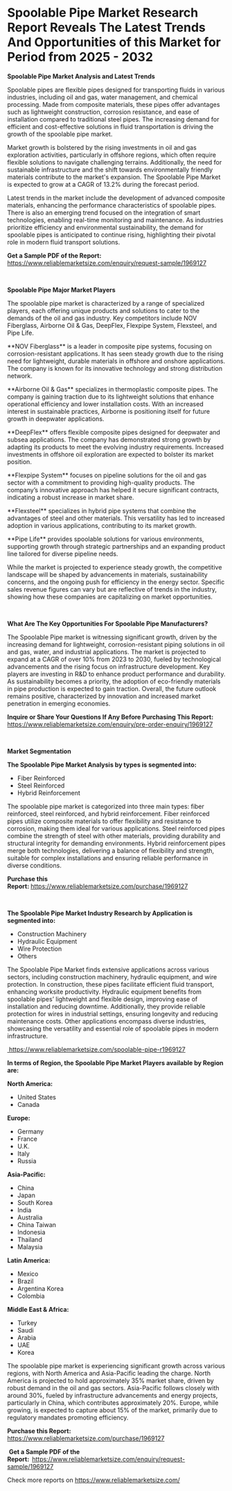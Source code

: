 <p><h1>Spoolable Pipe Market Research Report Reveals The Latest Trends And Opportunities of this Market for Period from 2025 - 2032</h1></p><p><strong>Spoolable Pipe Market Analysis and Latest Trends</strong></p>
<p><p>Spoolable pipes are flexible pipes designed for transporting fluids in various industries, including oil and gas, water management, and chemical processing. Made from composite materials, these pipes offer advantages such as lightweight construction, corrosion resistance, and ease of installation compared to traditional steel pipes. The increasing demand for efficient and cost-effective solutions in fluid transportation is driving the growth of the spoolable pipe market.</p><p>Market growth is bolstered by the rising investments in oil and gas exploration activities, particularly in offshore regions, which often require flexible solutions to navigate challenging terrains. Additionally, the need for sustainable infrastructure and the shift towards environmentally friendly materials contribute to the market's expansion. The Spoolable Pipe Market is expected to grow at a CAGR of 13.2% during the forecast period. </p><p>Latest trends in the market include the development of advanced composite materials, enhancing the performance characteristics of spoolable pipes. There is also an emerging trend focused on the integration of smart technologies, enabling real-time monitoring and maintenance. As industries prioritize efficiency and environmental sustainability, the demand for spoolable pipes is anticipated to continue rising, highlighting their pivotal role in modern fluid transport solutions.</p></p>
<p><strong>Get a Sample PDF of the Report:&nbsp;</strong> <a href="https://www.reliablemarketsize.com/enquiry/request-sample/1969127?utm_campaign=2145&utm_medium=2&utm_source=Github&utm_content=ia&utm_term=30012025&utm_id=spoolable-pipe">https://www.reliablemarketsize.com/enquiry/request-sample/1969127</a></p>
<p>&nbsp;</p>
<p><strong>Spoolable Pipe Major Market Players</strong></p>
<p><p>The spoolable pipe market is characterized by a range of specialized players, each offering unique products and solutions to cater to the demands of the oil and gas industry. Key competitors include NOV Fiberglass, Airborne Oil & Gas, DeepFlex, Flexpipe System, Flexsteel, and Pipe Life.</p><p>**NOV Fiberglass** is a leader in composite pipe systems, focusing on corrosion-resistant applications. It has seen steady growth due to the rising need for lightweight, durable materials in offshore and onshore applications. The company is known for its innovative technology and strong distribution network.</p><p>**Airborne Oil & Gas** specializes in thermoplastic composite pipes. The company is gaining traction due to its lightweight solutions that enhance operational efficiency and lower installation costs. With an increased interest in sustainable practices, Airborne is positioning itself for future growth in deepwater applications.</p><p>**DeepFlex** offers flexible composite pipes designed for deepwater and subsea applications. The company has demonstrated strong growth by adapting its products to meet the evolving industry requirements. Increased investments in offshore oil exploration are expected to bolster its market position.</p><p>**Flexpipe System** focuses on pipeline solutions for the oil and gas sector with a commitment to providing high-quality products. The company’s innovative approach has helped it secure significant contracts, indicating a robust increase in market share.</p><p>**Flexsteel** specializes in hybrid pipe systems that combine the advantages of steel and other materials. This versatility has led to increased adoption in various applications, contributing to its market growth.</p><p>**Pipe Life** provides spoolable solutions for various environments, supporting growth through strategic partnerships and an expanding product line tailored for diverse pipeline needs.</p><p>While the market is projected to experience steady growth, the competitive landscape will be shaped by advancements in materials, sustainability concerns, and the ongoing push for efficiency in the energy sector. Specific sales revenue figures can vary but are reflective of trends in the industry, showing how these companies are capitalizing on market opportunities.</p></p>
<p>&nbsp;</p>
<p><strong>What Are The Key Opportunities For Spoolable Pipe Manufacturers?</strong></p>
<p><p>The Spoolable Pipe market is witnessing significant growth, driven by the increasing demand for lightweight, corrosion-resistant piping solutions in oil and gas, water, and industrial applications. The market is projected to expand at a CAGR of over 10% from 2023 to 2030, fueled by technological advancements and the rising focus on infrastructure development. Key players are investing in R&D to enhance product performance and durability. As sustainability becomes a priority, the adoption of eco-friendly materials in pipe production is expected to gain traction. Overall, the future outlook remains positive, characterized by innovation and increased market penetration in emerging economies.</p></p>
<p><strong>Inquire or Share Your Questions If Any Before Purchasing This Report:</strong> <a href="https://www.reliablemarketsize.com/enquiry/pre-order-enquiry/1969127?utm_campaign=2145&utm_medium=2&utm_source=Github&utm_content=ia&utm_term=30012025&utm_id=spoolable-pipe">https://www.reliablemarketsize.com/enquiry/pre-order-enquiry/1969127</a></p>
<p>&nbsp;</p>
<p><strong>Market Segmentation</strong></p>
<p><strong>The Spoolable Pipe Market Analysis by types is segmented into:</strong></p>
<p><ul><li>Fiber Reinforced</li><li>Steel Reinforced</li><li>Hybrid Reinforcement</li></ul></p>
<p><p>The spoolable pipe market is categorized into three main types: fiber reinforced, steel reinforced, and hybrid reinforcement. Fiber reinforced pipes utilize composite materials to offer flexibility and resistance to corrosion, making them ideal for various applications. Steel reinforced pipes combine the strength of steel with other materials, providing durability and structural integrity for demanding environments. Hybrid reinforcement pipes merge both technologies, delivering a balance of flexibility and strength, suitable for complex installations and ensuring reliable performance in diverse conditions.</p></p>
<p><strong>Purchase this Report:&nbsp;</strong><a href="https://www.reliablemarketsize.com/purchase/1969127?utm_campaign=2145&utm_medium=2&utm_source=Github&utm_content=ia&utm_term=30012025&utm_id=spoolable-pipe">https://www.reliablemarketsize.com/purchase/1969127</a></p>
<p>&nbsp;</p>
<p><strong>The Spoolable Pipe Market Industry Research by Application is segmented into:</strong></p>
<p><ul><li>Construction Machinery</li><li>Hydraulic Equipment</li><li>Wire Protection</li><li>Others</li></ul></p>
<p><p>The Spoolable Pipe Market finds extensive applications across various sectors, including construction machinery, hydraulic equipment, and wire protection. In construction, these pipes facilitate efficient fluid transport, enhancing worksite productivity. Hydraulic equipment benefits from spoolable pipes’ lightweight and flexible design, improving ease of installation and reducing downtime. Additionally, they provide reliable protection for wires in industrial settings, ensuring longevity and reducing maintenance costs. Other applications encompass diverse industries, showcasing the versatility and essential role of spoolable pipes in modern infrastructure.</p></p>
<p><a href="https://www.reliablemarketsize.com/spoolable-pipe-r1969127?utm_campaign=2145&utm_medium=2&utm_source=Github&utm_content=ia&utm_term=30012025&utm_id=spoolable-pipe">&nbsp;https://www.reliablemarketsize.com/spoolable-pipe-r1969127</a></p>
<p><strong>In terms of Region, the Spoolable Pipe Market Players available by Region are:</strong></p>
<p>
    <p> <strong> North America: </strong>
        <ul>
            <li>United States</li>
            <li>Canada</li>
        </ul>
        </p> 
    <p> <strong> Europe: </strong>
        <ul>
            <li>Germany</li>
            <li>France</li>
            <li>U.K.</li>
            <li>Italy</li>
            <li>Russia</li>
        </ul>
        </p> 
    <p> <strong> Asia-Pacific: </strong>
        <ul>
            <li>China</li>
            <li>Japan</li>
            <li>South Korea</li>
            <li>India</li>
            <li>Australia</li>
            <li>China Taiwan</li>
            <li>Indonesia</li>
            <li>Thailand</li>
            <li>Malaysia</li>
        </ul>
        </p> 
    <p> <strong> Latin America: </strong>
        <ul>
            <li>Mexico</li>
            <li>Brazil</li>
            <li>Argentina Korea</li>
            <li>Colombia</li>
        </ul>
        </p> 
    <p> <strong> Middle East & Africa: </strong>
        <ul>
            <li>Turkey</li>
            <li>Saudi</li>
            <li>Arabia</li>
            <li>UAE</li>
            <li>Korea</li>
        </ul>
    </p>
    </p>
<p><p>The spoolable pipe market is experiencing significant growth across various regions, with North America and Asia-Pacific leading the charge. North America is projected to hold approximately 35% market share, driven by robust demand in the oil and gas sectors. Asia-Pacific follows closely with around 30%, fueled by infrastructure advancements and energy projects, particularly in China, which contributes approximately 20%. Europe, while growing, is expected to capture about 15% of the market, primarily due to regulatory mandates promoting efficiency.</p></p>
<p><strong>Purchase this Report: </strong><a href="https://www.reliablemarketsize.com/purchase/1969127?utm_campaign=2145&utm_medium=2&utm_source=Github&utm_content=ia&utm_term=30012025&utm_id=spoolable-pipe">https://www.reliablemarketsize.com/purchase/1969127</a></p>
<p>&nbsp;<strong>Get a Sample PDF of the Report:&nbsp;&nbsp;</strong><a href="https://www.reliablemarketsize.com/enquiry/request-sample/1969127?utm_campaign=2145&utm_medium=2&utm_source=Github&utm_content=ia&utm_term=30012025&utm_id=spoolable-pipe">https://www.reliablemarketsize.com/enquiry/request-sample/1969127</a></p>
<p><strong></strong></p>
<p>Check more reports on <a href="https://www.reliablemarketsize.com/?utm_campaign=2145&utm_medium=2&utm_source=Github&utm_content=ia&utm_term=30012025&utm_id=spoolable-pipe">https://www.reliablemarketsize.com/</a></p>